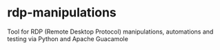 # rdp-manipulations
Tool for RDP (Remote Desktop Protocol) manipulations, automations and testing via Python and Apache Guacamole
